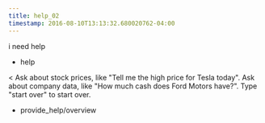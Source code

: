 ```yaml
---
title: help_02
timestamp: 2016-08-10T13:13:32.680020762-04:00
---
```


i need help
* help

< Ask about stock prices, like "Tell me the high price for Tesla today". Ask about company data, like "How much cash does Ford Motors have?". Type "start over" to start over.
* provide_help/overview
